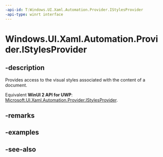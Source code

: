 ```yaml
---
-api-id: T:Windows.UI.Xaml.Automation.Provider.IStylesProvider
-api-type: winrt interface
---
```


<!-- Interface syntax.
public interface IStylesProvider : 
-->

# Windows.UI.Xaml.Automation.Provider.IStylesProvider

## -description
Provides access to the visual styles associated with the content of a document.

Equivalent **WinUI 2 API for UWP**: [Microsoft.UI.Xaml.Automation.Provider.IStylesProvider](/windows/winui/api/microsoft.ui.xaml.automation.provider.istylesprovider).

## -remarks

## -examples

## -see-also
